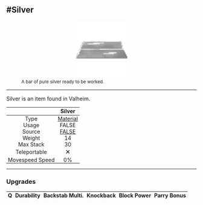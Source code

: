 <meta property="og:title" content="Silver - MoreValheim" /><meta property="og:type" content="website" /><meta property="og:image" content="/assets/silver.png" /><meta property="og:description" content="Silver is an item found in Valheim." /><meta name="theme-color" content="#546D78"><meta name="twitter:card" content="summary_large_image">
#Silver
-------------
<style>img {width:20px;}.tb {width:150px;display: block;margin-left: auto;margin-right: auto;}</style>

<style>.md-typeset table:not([class]) th:not([align]) {min-width:unset!important;}</style>
<style>td{padding:0em 0.3em!important;text-align:center!important;border-left:.05rem solid var(--md-default-fg-color--lightest)}</style>

<style>th{padding:0.1em 0.3em!important;text-align:center!important;font-weight:bold}</style>

<style>pre{text-align:right!important}</style>
<style>table tr td:first-child {border-left: 0;};</style>

<figure><img src="/assets/silver.png" class="tb" /><figcaption><small>A bar of pure silver ready to be worked.</small></figcaption></figure>

-------------

Silver is an item found in Valheim.

|        | Silver              |
| ----------- | ------------------------------------ |
| Type | [Material](../../types/material)
| Usage | FALSE<br>
| Source | [FALSE](../../items/false)
| Weight | 14 |
| Max Stack | 30 |
| Teleportable | 🗙
| Movespeed Speed | 0%


-------------

### Upgrades
| Q | Durability | Backstab Multi. | Knockback | Block Power | Parry Bonus
| - | - | - | - | - | - 
